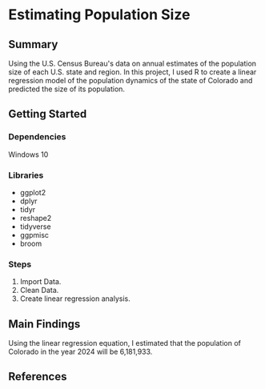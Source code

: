 # Estimating Population Size
## Summary
Using the U.S. Census Bureau's data on annual estimates of the population size of each U.S. state and region. In this project, I used R to create a linear regression model of the population dynamics of the state of Colorado and predicted the size of its population.

## Getting Started
### Dependencies
Windows 10

### Libraries
- ggplot2
- dplyr
- tidyr
- reshape2
- tidyverse
- ggpmisc
- broom

### Steps
1. Import Data.
2. Clean Data.
3. Create linear regression analysis.

## Main Findings
Using the linear regression equation, I estimated that the population of Colorado in the year 2024 will be 6,181,933.

## References
